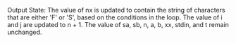 Output State: The value of nx is updated to contain the string of characters that are either 'F' or 'S', based on the conditions in the loop. The value of i and j are updated to n + 1. The value of sa, sb, n, a, b, xx, stdin, and t remain unchanged.